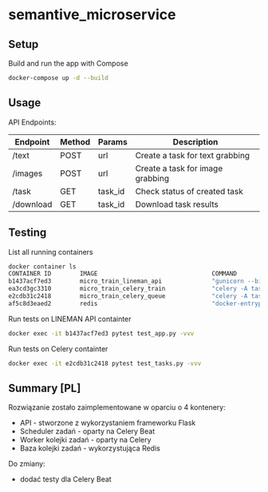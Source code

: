 # semantive_microservice

## Setup

Build and run the app with Compose
```bash
docker-compose up -d --build
```

## Usage

API Endpoints:

| Endpoint | Method | Params | Description |
| -------- | ------ | ------ | ----------- |
| /text | POST | url | Create a task for text grabbing |
| /images | POST | url | Create a task for image grabbing |
| /task | GET | task_id | Check status of created task |
| /download | GET | task_id | Download task results |


## Testing

List all running containers
```bash
docker container ls
CONTAINER ID        IMAGE                                COMMAND                  CREATED             STATUS              PORTS                    NAMES
b1437acf7ed3        micro_train_lineman_api              "gunicorn --bind 0.0…"   About an hour ago   Up About an hour    0.0.0.0:5002->5002/tcp   mikrotrain_lineman_api_1
ea3cd3gc3310        micro_train_celery_train             "celery -A tasks wor…"   About an hour ago   Up About an hour                             mikrotrain_celery_train_1
e2cdb31c2418        micro_train_celery_queue             "celery -A tasks wor…"   About an hour ago   Up About an hour                             mikrotrain_celery_queue_1
af5c8d3eaed2        redis                                "docker-entrypoint.s…"   About an hour ago   Up About an hour    0.0.0.0:6379->6379/tcp   mikrotrain_redis_1
```

Run tests on LINEMAN API containter
```bash
docker exec -it b1437acf7ed3 pytest test_app.py -vvv
```

Run tests on Celery containter
```bash
docker exec -it e2cdb31c2418 pytest test_tasks.py -vvv
```
## Summary [PL]
Rozwiązanie zostało zaimplementowane w oparciu o 4 kontenery:
 * API - stworzone z wykorzystaniem frameworku Flask
 * Scheduler zadań - oparty na Celery Beat
 * Worker kolejki zadań - oparty na Celery
 * Baza kolejki zadań - wykorzystująca Redis
 
Do zmiany:
 * dodać testy dla Celery Beat
